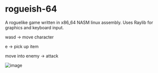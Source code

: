 # rogueish-64
A roguelike game written in x86_64 NASM linux assembly. Uses Raylib for graphics and keyboard input.

wasd -> move character

e -> pick up item

move into enemy -> attack

![image](https://user-images.githubusercontent.com/45665232/166157945-faf753f5-e963-4a55-8206-f517cad34891.png)
